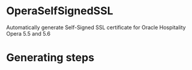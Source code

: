 # OperaSelfSignedSSL
Automatically generate Self-Signed SSL certificate for Oracle Hospitality Opera 5.5 and 5.6

# Generating steps
